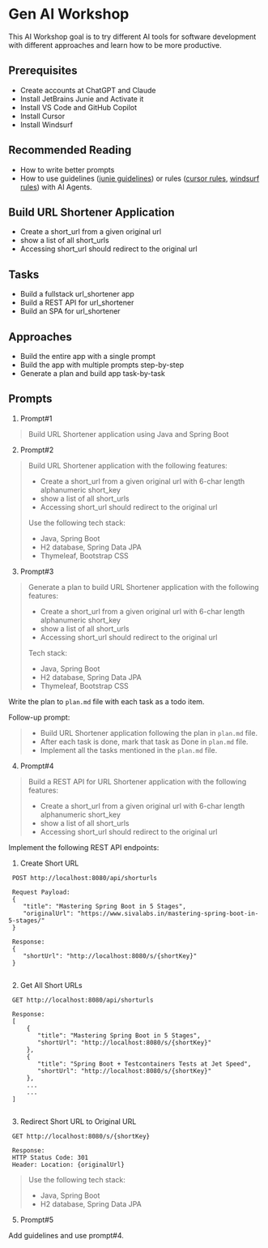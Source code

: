 # Gen AI Workshop
This AI Workshop goal is to try different AI tools for software development with different approaches 
and learn how to be more productive. 

## Prerequisites
* Create accounts at ChatGPT and Claude
* Install JetBrains Junie and Activate it
* Install VS Code and GitHub Copilot
* Install Cursor
* Install Windsurf

## Recommended Reading
* How to write better prompts
* How to use guidelines ([junie guidelines](https://github.com/JetBrains/junie-guidelines)) or 
  rules ([cursor rules](https://docs.cursor.com/context/rules), 
  [windsurf rules](https://windsurf.com/editor/directory)) with AI Agents.


## Build URL Shortener Application

* Create a short_url from a given original url
* show a list of all short_urls
* Accessing short_url should redirect to the original url 

## Tasks
* Build a fullstack url_shortener app
* Build a REST API for url_shortener
* Build an SPA for url_shortener

## Approaches
* Build the entire app with a single prompt
* Build the app with multiple prompts step-by-step
* Generate a plan and build app task-by-task

## Prompts

1. Prompt#1

> Build URL Shortener application using Java and Spring Boot

2. Prompt#2

> Build URL Shortener application with the following features:
> * Create a short_url from a given original url with 6-char length alphanumeric short_key
> * show a list of all short_urls
> * Accessing short_url should redirect to the original url
> 
> Use the following tech stack:
> * Java, Spring Boot
> * H2 database, Spring Data JPA
> * Thymeleaf, Bootstrap CSS


3. Prompt#3

> Generate a plan to build URL Shortener application with the following features:
> * Create a short_url from a given original url with 6-char length alphanumeric short_key
> * show a list of all short_urls
> * Accessing short_url should redirect to the original url
>
> Tech stack:
> * Java, Spring Boot
> * H2 database, Spring Data JPA
> * Thymeleaf, Bootstrap CSS
 
Write the plan to `plan.md` file with each task as a todo item.

Follow-up prompt:

> * Build URL Shortener application following the plan in `plan.md` file.
> * After each task is done, mark that task as Done in `plan.md` file.
> * Implement all the tasks mentioned in the `plan.md` file.


4. Prompt#4

> Build a REST API for URL Shortener application with the following features:
> * Create a short_url from a given original url with 6-char length alphanumeric short_key
> * show a list of all short_urls
> * Accessing short_url should redirect to the original url

Implement the following REST API endpoints:
 
1. Create Short URL

```shell
 POST http://localhost:8080/api/shorturls
 
 Request Payload:
 {
    "title": "Mastering Spring Boot in 5 Stages",
    "originalUrl": "https://www.sivalabs.in/mastering-spring-boot-in-5-stages/"
 }
 
 Response:
 {
    "shortUrl": "http://localhost:8080/s/{shortKey}"
 }
 
```

2. Get All Short URLs

```shell
 GET http://localhost:8080/api/shorturls
 
 Response:
 [
     {
        "title": "Mastering Spring Boot in 5 Stages",
        "shortUrl": "http://localhost:8080/s/{shortKey}"
     },
     {
        "title": "Spring Boot + Testcontainers Tests at Jet Speed",
        "shortUrl": "http://localhost:8080/s/{shortKey}"
     },
     ...
     ...
 ]
 
```


3. Redirect Short URL to Original URL

```shell
 GET http://localhost:8080/s/{shortKey}
 
 Response:
 HTTP Status Code: 301
 Header: Location: {originalUrl}
```

> Use the following tech stack:
> * Java, Spring Boot
> * H2 database, Spring Data JPA

5. Prompt#5

Add guidelines and use prompt#4.

